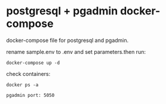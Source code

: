 # postgresql + pgadmin docker-compose
docker-compose file for postgresql and pgadmin.

rename sample.env to .env and set parameters.then run:

`docker-compose up -d`

check containers:

`docker ps -a`

`pgadmin port: 5050`
